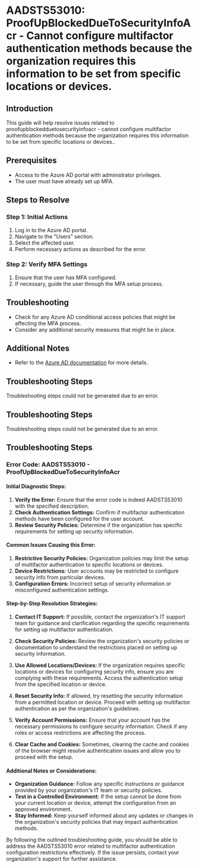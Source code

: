 # AADSTS53010: ProofUpBlockedDueToSecurityInfoAcr - Cannot configure multifactor authentication methods because the organization requires this information to be set from specific locations or devices.

## Introduction
This guide will help resolve issues related to proofupblockedduetosecurityinfoacr - cannot configure multifactor authentication methods because the organization requires this information to be set from specific locations or devices..

## Prerequisites
- Access to the Azure AD portal with administrator privileges.
- The user must have already set up MFA.

## Steps to Resolve

### Step 1: Initial Actions
1. Log in to the Azure AD portal.
2. Navigate to the "Users" section.
3. Select the affected user.
4. Perform necessary actions as described for the error.

### Step 2: Verify MFA Settings
1. Ensure that the user has MFA configured.
2. If necessary, guide the user through the MFA setup process.

## Troubleshooting
- Check for any Azure AD conditional access policies that might be affecting the MFA process.
- Consider any additional security measures that might be in place.

## Additional Notes
- Refer to the [Azure AD documentation](https://learn.microsoft.com/en-us/azure/active-directory/) for more details.


## Troubleshooting Steps
Troubleshooting steps could not be generated due to an error.

## Troubleshooting Steps
Troubleshooting steps could not be generated due to an error.

## Troubleshooting Steps
### Error Code: AADSTS53010 - ProofUpBlockedDueToSecurityInfoAcr

#### Initial Diagnostic Steps:
1. **Verify the Error:** Ensure that the error code is indeed AADSTS53010 with the specified description.
2. **Check Authentication Settings:** Confirm if multifactor authentication methods have been configured for the user account.
3. **Review Security Policies:** Determine if the organization has specific requirements for setting up security information.

#### Common Issues Causing this Error:
1. **Restrictive Security Policies:** Organization policies may limit the setup of multifactor authentication to specific locations or devices.
2. **Device Restrictions:** User accounts may be restricted to configure security info from particular devices.
3. **Configuration Errors:** Incorrect setup of security information or misconfigured authentication settings.

#### Step-by-Step Resolution Strategies:
1. **Contact IT Support:** If possible, contact the organization's IT support team for guidance and clarification regarding the specific requirements for setting up multifactor authentication.
  
2. **Check Security Policies:** Review the organization's security policies or documentation to understand the restrictions placed on setting up security information.

3. **Use Allowed Locations/Devices:** If the organization requires specific locations or devices for configuring security info, ensure you are complying with these requirements. Access the authentication setup from the specified location or device.

4. **Reset Security Info:** If allowed, try resetting the security information from a permitted location or device. Proceed with setting up multifactor authentication as per the organization's guidelines.

5. **Verify Account Permissions:** Ensure that your account has the necessary permissions to configure security information. Check if any roles or access restrictions are affecting the process.

6. **Clear Cache and Cookies:** Sometimes, clearing the cache and cookies of the browser might resolve authentication issues and allow you to proceed with the setup.

#### Additional Notes or Considerations:
- **Organization Guidance:** Follow any specific instructions or guidance provided by your organization's IT team or security policies.
- **Test in a Controlled Environment:** If the setup cannot be done from your current location or device, attempt the configuration from an approved environment.
- **Stay Informed:** Keep yourself informed about any updates or changes in the organization's security policies that may impact authentication methods.

By following the outlined troubleshooting guide, you should be able to address the AADSTS53010 error related to multifactor authentication configuration restrictions effectively. If the issue persists, contact your organization's support for further assistance.